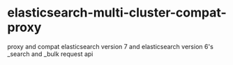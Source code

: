 # elasticsearch-multi-cluster-compat-proxy
proxy and compat elasticsearch version 7 and elasticsearch version 6's _search and _bulk request api
